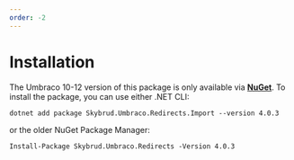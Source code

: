 ```yaml
---
order: -2
---
```


# Installation

The Umbraco 10-12 version of this package is only available via [**NuGet**](https://www.nuget.org/packages/Skybrud.Umbraco.Redirects.Import). To install the package, you can use either .NET CLI:

```
dotnet add package Skybrud.Umbraco.Redirects.Import --version 4.0.3
```

or the older NuGet Package Manager:

```
Install-Package Skybrud.Umbraco.Redirects -Version 4.0.3
```
